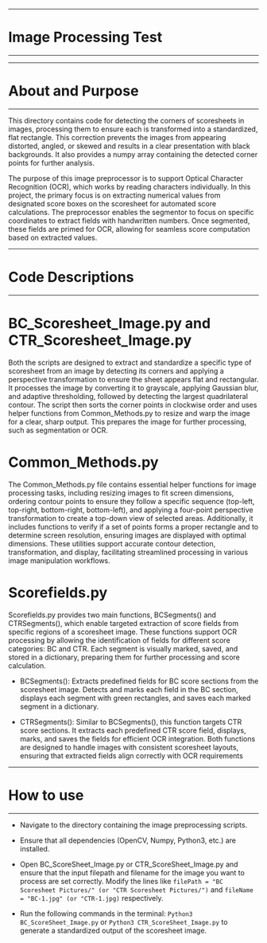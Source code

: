 -------------------------
# Image Processing Test #
-------------------------

---------------------
# About and Purpose #
---------------------

This directory contains code for detecting the corners of scoresheets in images, processing them to ensure each is transformed into a standardized, flat rectangle. This correction prevents the images from appearing distorted, angled, or skewed and results in a clear presentation with black backgrounds. It also provides a numpy array containing the detected corner points for further analysis.

The purpose of this image preprocessor is to support Optical Character Recognition (OCR), which works by reading characters individually. In this project, the primary focus is on extracting numerical values from designated score boxes on the scoresheet for automated score calculations. The preprocessor enables the segmentor to focus on specific coordinates to extract fields with handwritten numbers. Once segmented, these fields are primed for OCR, allowing for seamless score computation based on extracted values.

---------------------
# Code Descriptions #
---------------------

# BC_Scoresheet_Image.py and CTR_Scoresheet_Image.py
Both the scripts are designed to extract and standardize a specific type of scoresheet from an image by detecting its corners and applying a perspective transformation to ensure the sheet appears flat and rectangular. It processes the image by converting it to grayscale, applying Gaussian blur, and adaptive thresholding, followed by detecting the largest quadrilateral contour. The script then sorts the corner points in clockwise order and uses helper functions from Common_Methods.py to resize and warp the image for a clear, sharp output. This prepares the image for further processing, such as segmentation or OCR.

# Common_Methods.py
The Common_Methods.py file contains essential helper functions for image processing tasks, including resizing images to fit screen dimensions, ordering contour points to ensure they follow a specific sequence (top-left, top-right, bottom-right, bottom-left), and applying a four-point perspective transformation to create a top-down view of selected areas. Additionally, it includes functions to verify if a set of points forms a proper rectangle and to determine screen resolution, ensuring images are displayed with optimal dimensions. These utilities support accurate contour detection, transformation, and display, facilitating streamlined processing in various image manipulation workflows.

# Scorefields.py
Scorefields.py provides two main functions, BCSegments() and CTRSegments(), which enable targeted extraction of score fields from specific regions of a scoresheet image. These functions support OCR processing by allowing the identification of fields for different score categories: BC and CTR. Each segment is visually marked, saved, and stored in a dictionary, preparing them for further processing and score calculation.

- BCSegments(): Extracts predefined fields for BC score sections from the scoresheet image.
Detects and marks each field in the BC section, displays each segment with green rectangles, and saves each marked segment in a dictionary.

- CTRSegments(): Similar to BCSegments(), this function targets CTR score sections.
It extracts each predefined CTR score field, displays, marks, and saves the fields for efficient OCR integration.
Both functions are designed to handle images with consistent scoresheet layouts, ensuring that extracted fields align correctly with OCR requirements

--------------
# How to use #
--------------

- Navigate to the directory containing the image preprocessing scripts.

- Ensure that all dependencies (OpenCV, Numpy, Python3, etc.) are installed.

- Open BC_ScoreSheet_Image.py or CTR_ScoreSheet_Image.py and ensure that the input filepath and filename for the image you want to process are set correctly. Modify the lines like ```filePath = "BC Scoresheet Pictures/" (or "CTR Scoresheet Pictures/")``` and ```fileName = "BC-1.jpg" (or "CTR-1.jpg)``` respectively. 

- Run the following commands in the terminal:
```Python3 BC_ScoreSheet_Image.py``` or ```Python3 CTR_ScoreSheet_Image.py``` to generate a standardized output of the scoresheet image.